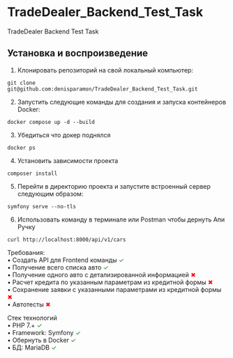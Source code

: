 # TradeDealer_Backend_Test_Task
TradeDealer Backend Test Task

## Установка и воспроизведение

1. Клонировать репозиторий на свой локальный компьютер:  
``` 
git clone git@github.com:denisparamon/TradeDealer_Backend_Test_Task.git
```
2. Запустить следующие команды для создания и запуска контейнеров Docker:  
``` 
docker compose up -d --build
```
3. Убедиться что докер поднялся
```
docker ps
```
4. Установить зависимости проекта
```
composer install
```
5. Перейти в директорию проекта и запустите встроенный сервер следующим образом:
```
symfony serve --no-tls
```
6. Использовать команду в терминале или Postman чтобы дернуть Апи Ручку 
```
curl http://localhost:8000/api/v1/cars
```

Требования:  
•	Создать API для Frontend команды <span style="color: green;">&#10003;</span>  
•	Получение всего списка авто <span style="color: green;">&#10003;</span>  
•	Получение одного авто с детализированной информацией  <span style="color: red;">&#10006;</span>  
•	Расчет кредита по указанным параметрам из кредитной формы  <span style="color: red;">&#10006;</span>  
•	Сохранение заявки с указанными параметрами из кредитной формы  <span style="color: red;">&#10006;</span>  
•	Автотесты <span style="color: red;">&#10006;</span>

Стек технологий  
•	PHP 7.+  <span style="color: green;">&#10003;</span>  
•	Framework: Symfony  <span style="color: green;">&#10003;</span>  
•	Обернуть в Docker  <span style="color: green;">&#10003;</span>  
•	БД: MariaDB <span style="color: green;">&#10003;</span>  
